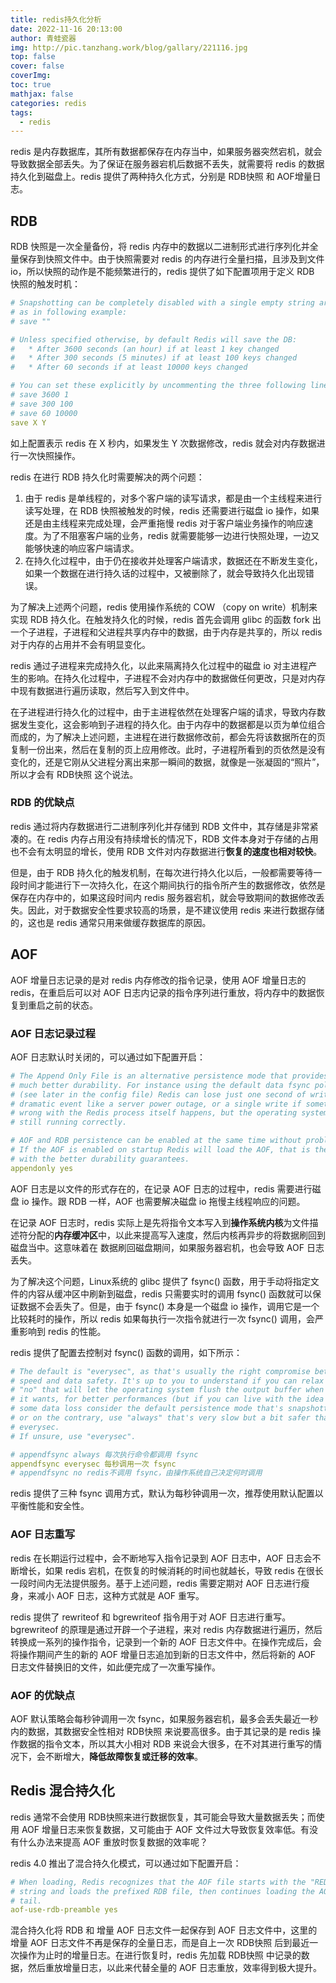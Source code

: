 ```yaml
---
title: redis持久化分析
date: 2022-11-16 20:13:00
author: 青蛙瓷器
img: http://pic.tanzhang.work/blog/gallary/221116.jpg
top: false
cover: false
coverImg: 
toc: true
mathjax: false
categories: redis
tags:
  - redis
---
```

redis 是内存数据库，其所有数据都保存在内存当中，如果服务器突然宕机，就会导致数据全部丢失。为了保证在服务器宕机后数据不丢失，就需要将 redis 的数据持久化到磁盘上。redis 提供了两种持久化方式，分别是 RDB快照 和 AOF增量日志。

## RDB

RDB 快照是一次全量备份，将 redis 内存中的数据以二进制形式进行序列化并全量保存到快照文件中。由于快照需要对 redis 的内存进行全量扫描，且涉及到文件 io，所以快照的动作是不能频繁进行的，redis 提供了如下配置项用于定义 RDB 快照的触发时机：

```yml
# Snapshotting can be completely disabled with a single empty string argument
# as in following example:
# save ""

# Unless specified otherwise, by default Redis will save the DB:
#   * After 3600 seconds (an hour) if at least 1 key changed
#   * After 300 seconds (5 minutes) if at least 100 keys changed
#   * After 60 seconds if at least 10000 keys changed

# You can set these explicitly by uncommenting the three following lines.
# save 3600 1
# save 300 100
# save 60 10000
save X Y
```

如上配置表示 redis 在 X 秒内，如果发生 Y 次数据修改，redis 就会对内存数据进行一次快照操作。

redis 在进行 RDB 持久化时需要解决的两个问题：

1. 由于 redis 是单线程的，对多个客户端的读写请求，都是由一个主线程来进行读写处理，在 RDB 快照被触发的时候，redis 还需要进行磁盘 io 操作，如果还是由主线程来完成处理，会严重拖慢 redis 对于客户端业务操作的响应速度。为了不阻塞客户端的业务，redis 就需要能够一边进行快照处理，一边又能够快速的响应客户端请求。
2. 在持久化过程中，由于仍在接收并处理客户端请求，数据还在不断发生变化，如果一个数据在进行持久话的过程中，又被删除了，就会导致持久化出现错误。

为了解决上述两个问题，redis 使用操作系统的 COW （copy on write）机制来实现 RDB 持久化。在触发持久化的时候，redis 首先会调用 glibc 的函数 fork 出一个子进程，子进程和父进程共享内存中的数据，由于内存是共享的，所以 redis 对于内存的占用并不会有明显变化。

redis 通过子进程来完成持久化，以此来隔离持久化过程中的磁盘 io 对主进程产生的影响。在持久化过程中，子进程不会对内存中的数据做任何更改，只是对内存中现有数据进行遍历读取，然后写入到文件中。

在子进程进行持久化的过程中，由于主进程依然在处理客户端的请求，导致内存数据发生变化，这会影响到子进程的持久化。由于内存中的数据都是以页为单位组合而成的，为了解决上述问题，主进程在进行数据修改前，都会先将该数据所在的页复制一份出来，然后在复制的页上应用修改。此时，子进程所看到的页依然是没有变化的，还是它刚从父进程分离出来那一瞬间的数据，就像是一张凝固的“照片”，所以才会有 RDB快照 这个说法。

### RDB 的优缺点

redis 通过将内存数据进行二进制序列化并存储到 RDB 文件中，其存储是非常紧凑的。在 redis 内存占用没有持续增长的情况下，RDB 文件本身对于存储的占用也不会有太明显的增长，使用 RDB 文件对内存数据进行**恢复的速度也相对较快**。

但是，由于 RDB 持久化的触发机制，在每次进行持久化以后，一般都需要等待一段时间才能进行下一次持久化，在这个期间执行的指令所产生的数据修改，依然是保存在内存中的，如果这段时间内 redis 服务器宕机，就会导致期间的数据修改丢失。因此，对于数据安全性要求较高的场景，是不建议使用 redis 来进行数据存储的，这也是 redis 通常只用来做缓存数据库的原因。

## AOF

AOF 增量日志记录的是对 redis 内存修改的指令记录，使用 AOF 增量日志的 redis，在重启后可以对 AOF 日志内记录的指令序列进行重放，将内存中的数据恢复到重启之前的状态。

### AOF 日志记录过程

AOF 日志默认时关闭的，可以通过如下配置开启：

```yml
# The Append Only File is an alternative persistence mode that provides
# much better durability. For instance using the default data fsync policy
# (see later in the config file) Redis can lose just one second of writes in a
# dramatic event like a server power outage, or a single write if something
# wrong with the Redis process itself happens, but the operating system is
# still running correctly.

# AOF and RDB persistence can be enabled at the same time without problems.
# If the AOF is enabled on startup Redis will load the AOF, that is the file
# with the better durability guarantees.
appendonly yes
```

AOF 日志是以文件的形式存在的，在记录 AOF 日志的过程中，redis 需要进行磁盘 io 操作。跟 RDB 一样，AOF 也需要解决磁盘 io 拖慢主线程响应的问题。

在记录 AOF 日志时，redis 实际上是先将指令文本写入到**操作系统内核**为文件描述符分配的**内存缓冲区**中，以此来提高写入速度，然后内核再异步的将数据刷回到磁盘当中。这意味着在 数据刷回磁盘期间，如果服务器宕机，也会导致 AOF 日志丢失。

为了解决这个问题，Linux系统的 glibc 提供了 fsync() 函数，用于手动将指定文件的内容从缓冲区中刷新到磁盘，redis 只需要实时的调用 fsync() 函数就可以保证数据不会丢失了。但是，由于 fsync() 本身是一个磁盘 io 操作，调用它是一个比较耗时的操作，所以 redis 如果每执行一次指令就进行一次 fsync() 调用，会严重影响到 redis 的性能。

redis 提供了配置去控制对 fsync() 函数的调用，如下所示：

```yml
# The default is "everysec", as that's usually the right compromise between
# speed and data safety. It's up to you to understand if you can relax this to
# "no" that will let the operating system flush the output buffer when
# it wants, for better performances (but if you can live with the idea of
# some data loss consider the default persistence mode that's snapshotting),
# or on the contrary, use "always" that's very slow but a bit safer than
# everysec.
# If unsure, use "everysec".

# appendfsync always 每次执行命令都调用 fsync
appendfsync everysec 每秒调用一次 fsync
# appendfsync no redis不调用 fsync，由操作系统自己决定何时调用
```

redis 提供了三种 fsync 调用方式，默认为每秒钟调用一次，推荐使用默认配置以平衡性能和安全性。

### AOF 日志重写

redis 在长期运行过程中，会不断地写入指令记录到 AOF 日志中，AOF 日志会不断增长，如果 redis 宕机，在恢复的时候消耗的时间也就越长，导致 redis 在很长一段时间内无法提供服务。基于上述问题，redis 需要定期对 AOF 日志进行瘦身，来减小 AOF 日志，这种方式就是 AOF 重写。

redis 提供了 rewriteof  和 bgrewriteof 指令用于对 AOF 日志进行重写。bgrewriteof 的原理是通过开辟一个子进程，来对 redis 内存数据进行遍历，然后转换成一系列的操作指令，记录到一个新的 AOF 日志文件中。在操作完成后，会将操作期间产生的新的 AOF 增量日志追加到新的日志文件中，然后将新的 AOF 日志文件替换旧的文件，如此便完成了一次重写操作。

### AOF 的优缺点

AOF 默认策略会每秒钟调用一次 fsync，如果服务器宕机，最多会丢失最近一秒内的数据，其数据安全性相对 RDB快照 来说要高很多。由于其记录的是 redis 操作数据的指令文本，所以其大小相对 RDB 来说会大很多，在不对其进行重写的情况下，会不断增大，**降低故障恢复或迁移的效率**。

## Redis 混合持久化

redis 通常不会使用 RDB快照来进行数据恢复，其可能会导致大量数据丢失；而使用 AOF 增量日志来恢复数据，又可能由于 AOF 文件过大导致恢复效率低。有没有什么办法来提高 AOF 重放时恢复数据的效率呢？

redis 4.0 推出了混合持久化模式，可以通过如下配置开启：

```yml
# When loading, Redis recognizes that the AOF file starts with the "REDIS"
# string and loads the prefixed RDB file, then continues loading the AOF
# tail.
aof-use-rdb-preamble yes
```

混合持久化将 RDB 和 增量 AOF 日志文件一起保存到 AOF 日志文件中，这里的增量 AOF 日志文件不再是保存的全量日志，而是自上一次 RDB快照 后到最近一次操作为止时的增量日志。在进行恢复时，redis 先加载 RDB快照 中记录的数据，然后重放增量日志，以此来代替全量的 AOF 日志重放，效率得到极大提升。
